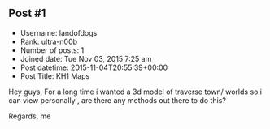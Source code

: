 ## Post #1
- Username: landofdogs
- Rank: ultra-n00b
- Number of posts: 1
- Joined date: Tue Nov 03, 2015 7:25 am
- Post datetime: 2015-11-04T20:55:39+00:00
- Post Title: KH1 Maps

Hey guys, 
For a long time i wanted a 3d model of traverse town/ worlds so i can view personally , are there any methods out there to do this? 

Regards, 
me
